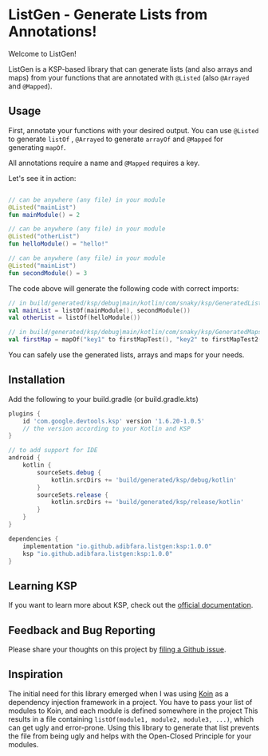 # ListGen - Generate Lists from Annotations!

Welcome to ListGen!

ListGen is a KSP-based library that can generate lists (and also arrays and maps)
from your functions that are annotated with `@Listed` (also `@Arrayed` and `@Mapped`).

## Usage

First, annotate your functions with your desired output. You can use `@Listed` to generate `listOf`
, `@Arrayed` to generate `arrayOf` and `@Mapped` for generating `mapOf`.

All annotations require a name and `@Mapped` requires a key.

Let's see it in action:

```kotlin 

// can be anywhere (any file) in your module
@Listed("mainList")
fun mainModule() = 2

// can be anywhere (any file) in your module
@Listed("otherList")
fun helloModule() = "hello!"

// can be anywhere (any file) in your module
@Listed("mainList")
fun secondModule() = 3

```

The code above will generate the following code with correct imports:

```kotlin
// in build/generated/ksp/debug|main/kotlin/com/snaky/ksp/GeneratedLists.kt
val mainList = listOf(mainModule(), secondModule())
val otherList = listOf(helloModule())

// in build/generated/ksp/debug|main/kotlin/com/snaky/ksp/GeneratedMaps.kt
val firstMap = mapOf("key1" to firstMapTest(), "key2" to firstMapTest2())
```

You can safely use the generated lists, arrays and maps for your needs.

## Installation

Add the following to your build.gradle (or build.gradle.kts)

```groovy
plugins {
    id 'com.google.devtools.ksp' version '1.6.20-1.0.5'
    // the version according to your Kotlin and KSP
}

// to add support for IDE
android {
    kotlin {
        sourceSets.debug {
            kotlin.srcDirs += 'build/generated/ksp/debug/kotlin'
        }
        sourceSets.release {
            kotlin.srcDirs += 'build/generated/ksp/release/kotlin'
        }
    }
}

dependencies {
    implementation "io.github.adibfara.listgen:ksp:1.0.0"
    ksp "io.github.adibfara.listgen:ksp:1.0.0"
}
```

## Learning KSP

If you want to learn more about KSP, check out
the [official documentation](https://kotlinlang.org/docs/ksp-overview.html).

## Feedback and Bug Reporting

Please share your thoughts on this project
by [filing a Github issue](https://github.com/adibfara/ListGen/issues).

## Inspiration

The initial need for this library emerged when I was
using [Koin](https://github.com/InsertKoinIO/koin) as a dependency injection framework in a project.
You have to pass your list of modules to Koin, and each module is defined somewhere in the project
This results in a file containing `listOf(module1, module2, module3, ...)`, which can get ugly and
error-prone. Using this library to generate that list prevents the file from being ugly and helps
with the Open-Closed Principle for your modules.
